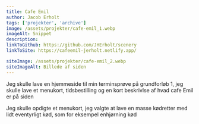 ```yaml
---
title: Cafe Emil
author: Jacob Erholt
tags: ['projekter', 'archive']
image: /assets/projekter/cafe-emil_1.webp
imageAlt: Snippet
description: 
linkToGithub: https://github.com/JHErholt/scenery
linkToSite: https://cafeemil-jerholt.netlify.app/

siteImage: /assets/projekter/cafe-emil_2.webp
siteImageAlt: Billede af siden
---
```

<p>Jeg skulle lave en hjemmeside til min terminsprøve på grundforløb 1, jeg skulle lave et menukort, tidsbestilling og en kort beskrivlse af hvad cafe Emil er på siden</p>

<p>Jeg skulle opdigte et menukort, jeg valgte at lave en masse kødretter med lidt eventyrligt kød, som for eksempel enhjørning kød</p>

<p></p>